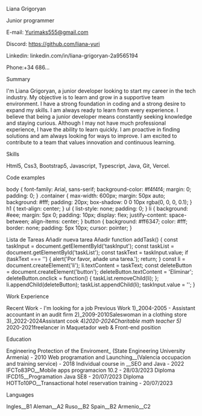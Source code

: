 
Liana Grigoryan

Junior programmer

E-mail: Yurimaks555@gmail.com


Discord: https://github.com/liana-yuri


Linkedin: linkedin.com/in/liana-grigoryan-2a9565194


Phone:+34 686...




Summary

  I'm Liana Grigoryan, a junior developer looking to start my career in the tech industry. My objective is to learn and grow in a supportive team environment. I have a strong foundation in coding and a strong desire to expand my skills. I am always ready to learn from every experience. I believe that being a junior developer means constantly seeking knowledge and staying curious. Although I may not have much professional experience, I have the ability to learn quickly. I am proactive in finding solutions and am always looking for ways to improve. I am excited to contribute to a team that values ​​innovation and continuous learning.


Skills

Html5, Css3, Bootstrap5, Javascript, Typescript, Java, Git, Vercel.

Code examples

body { font-family: Arial, sans-serif; background-color: #f4f4f4; margin: 0; padding: 0; } .container { max-width: 600px; margin: 50px auto; background: #fff; padding: 20px; box-shadow: 0 0 10px rgba(0, 0, 0, 0.1); } h1 { text-align: center; } ul { list-style: none; padding: 0; } li { background: #eee; margin: 5px 0; padding: 10px; display: flex; justify-content: space-between; align-items: center; } button { background: #ff6347; color: #fff; border: none; padding: 5px 10px; cursor: pointer; }

Lista de Tareas
Añadir nueva tarea
 Añadir
function addTask() { const taskInput = document.getElementById('taskInput'); const taskList = document.getElementById('taskList'); const taskText = taskInput.value; if (taskText === '') { alert('Por favor, añade una tarea.'); return; } const li = document.createElement('li'); li.textContent = taskText; const deleteButton = document.createElement('button'); deleteButton.textContent = 'Eliminar'; deleteButton.onclick = function() { taskList.removeChild(li); }; li.appendChild(deleteButton); taskList.appendChild(li); taskInput.value = ''; }

Work Experience

Recent Work -
I'm looking for a job
Previous Work
1)_2004-2005 - Assistant accountant in an audit firm
2)_2009-2010Saleswoman in a clothing store
3)_2022-2024Assistant cook
4)_2020-2024Charitable math teacher
5)_ 2020-2021freelancer in Maquetador web & Front-end position

Education

Engineering Protection of the Enviroment_ (State Engineering University Armenia) - 2010
Web programation and Launching__(Valencia occupacion and training service) - 2018
Individual course in __SEO and Java - 2022
IFCTo83PO__Mobile apps programacion 10.2 - 28/03/2023
Diploma IFCD15__Programation Java SE8 - 20/07/2023
Diploma HOTTo10PO__Transactional hotel reservation training - 20/07/2023

Languages

Ingles__B1
Aleman__A2
Ruso__B2
Spain__B2
Armenio__C2
